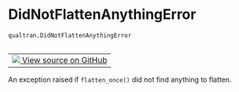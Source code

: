 # DidNotFlattenAnythingError
`qualtran.DidNotFlattenAnythingError`


<table class="tfo-notebook-buttons tfo-api nocontent" align="left">
<td>
  <a target="_blank" href="https://github.com/quantumlib/Qualtran/blob/main/qualtran/_infra/composite_bloq.py#L555-L556">
    <img src="https://www.tensorflow.org/images/GitHub-Mark-32px.png" />
    View source on GitHub
  </a>
</td>
</table>



An exception raised if `flatten_once()` did not find anything to flatten.

<!-- Placeholder for "Used in" -->


